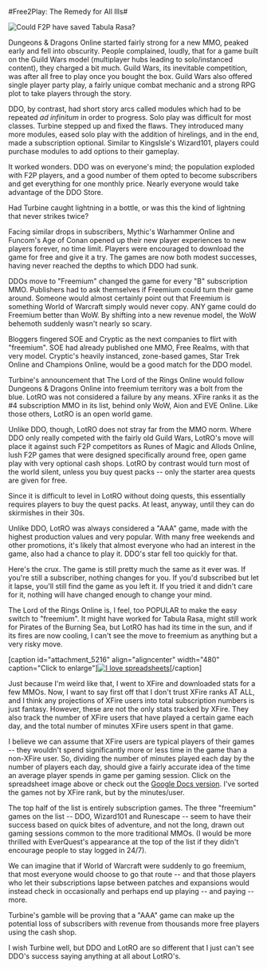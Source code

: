 #Free2Play: The Remedy for All Ills#

![](http://westkarana.com/wp-content/uploads/2010/06/tabula_rasa-2007-12-30-09-17-08-46.jpg "Could F2P have saved Tabula Rasa?")

Dungeons & Dragons Online started fairly strong for a new MMO, peaked early and fell into obscurity. People complained, loudly, that for a game built on the Guild Wars model (multiplayer hubs leading to solo/instanced content), they charged a bit much. Guild Wars, its inevitable competition, was after all free to play once you bought the box. Guild Wars also offered single player party play, a fairly unique combat mechanic and a strong RPG plot to take players through the story.

DDO, by contrast, had short story arcs called modules which had to be repeated *ad infinitum* in order to progress. Solo play was difficult for most classes. Turbine stepped up and fixed the flaws. They introduced many more modules, eased solo play with the addition of hirelings, and in the end, made a subscription optional. Similar to KingsIsle's Wizard101, players could purchase modules to add options to their gameplay.

It worked wonders. DDO was on everyone's mind; the population exploded with F2P players, and a good number of them opted to become subscribers and get everything for one monthly price. Nearly everyone would take advantage of the DDO Store.

Had Turbine caught lightning in a bottle, or was this the kind of lightning that never strikes twice?

Facing similar drops in subscribers, Mythic's Warhammer Online and Funcom's Age of Conan opened up their new player experiences to new players forever, no time limit. Players were encouraged to download the game for free and give it a try. The games are now both modest successes, having never reached the depths to which DDO had sunk.

DDOs move to "Freemium" changed the game for every "B" subscription MMO. Publishers had to ask themselves if Freemium could turn their game around. Someone would almost certainly point out that Freemium is something World of Warcraft simply would never copy. ANY game could do Freemium better than WoW. By shifting into a new revenue model, the WoW behemoth suddenly wasn't nearly so scary.

Bloggers fingered SOE and Cryptic as the next companies to flirt with "freemium". SOE had already published one MMO, Free Realms, with that very model. Cryptic's heavily instanced, zone-based games, Star Trek Online and Champions Online, would be a good match for the DDO model.

Turbine's announcement that The Lord of the Rings Online would follow Dungeons & Dragons Online into freemium territory was a bolt from the blue. LotRO was not considered a failure by any means. XFire ranks it as the #4 subscription MMO in its list, behind only WoW, Aion and EVE Online. Like those others, LotRO is an open world game.

Unlike DDO, though, LotRO does not stray far from the MMO norm. Where DDO only really competed with the fairly old Guild Wars, LotRO's move will place it against such F2P competitors as Runes of Magic and Allods Online, lush F2P games that were designed specifically around free, open game play with very optional cash shops. LotRO by contrast would turn most of the world silent, unless you buy quest packs -- only the starter area quests are given for free.

Since it is difficult to level in LotRO without doing quests, this essentially requires players to buy the quest packs. At least, anyway, until they can do skirmishes in their 30s.

Unlike DDO, LotRO was always considered a "AAA" game, made with the highest production values and very popular. With many free weekends and other promotions, it's likely that almost everyone who had an interest in the game, also had a chance to play it. DDO's star fell too quickly for that.

Here's the crux. The game is still pretty much the same as it ever was. If you're still a subscriber, nothing changes for you. If you'd subscribed but let it lapse, you'll still find the game as you left it. If you tried it and didn't care for it, nothing will have changed enough to change your mind.

The Lord of the Rings Online is, I feel, too POPULAR to make the easy switch to "freemium". It might have worked for Tabula Rasa, might still work for Pirates of the Burning Sea, but LotRO has had its time in the sun, and if its fires are now cooling, I can't see the move to freemium as anything but a very risky move.

[caption id="attachment\_5216" align="aligncenter" width="480" caption="Click to enlarge"][![](http://westkarana.com/wp-content/uploads/2010/06/Fullscreen-capture-6172010-92744-PM-480x288.jpg "I love spreadsheets")](http://westkarana.com/wp-content/uploads/2010/06/Fullscreen-capture-6172010-92744-PM.jpg)[/caption]

Just because I'm weird like that, I went to XFire and downloaded stats for a few MMOs. Now, I want to say first off that I don't trust XFire ranks AT ALL, and I think any projections of XFire users into total subscription numbers is just fantasy. However, these are not the only stats tracked by XFire. They also track the number of XFire users that have played a certain game each day, and the total number of minutes XFire users spent in that game.

I believe we can assume that XFire users are typical players of their games -- they wouldn't spend significantly more or less time in the game than a non-XFire user. So, dividing the number of minutes played each day by the number of players each day, should give a fairly accurate idea of the time an average player spends in game per gaming session. Click on the spreadsheet image above or check out the [Google Docs version](http://spreadsheets.google.com/ccc?key=0AqFuaaGk2ToudGNfT2tfUEpwejkydlp4emFySEZuVmc&hl=en). I've sorted the games not by XFire rank, but by the minutes/user.

The top half of the list is entirely subscription games. The three "freemium" games on the list -- DDO, Wizard101 and Runescape -- seem to have their success based on quick bites of adventure, and not the long, drawn out gaming sessions common to the more traditional MMOs. (I would be more thrilled with EverQuest's appearance at the top of the list if they didn't encourage people to stay logged in 24/7).

We can imagine that if World of Warcraft were suddenly to go freemium, that most everyone would choose to go that route -- and that those players who let their subscriptions lapse between patches and expansions would instead check in occasionally and perhaps end up playing -- and paying -- more.

Turbine's gamble will be proving that a "AAA" game can make up the potential loss of subscribers with revenue from thousands more free players using the cash shop.

I wish Turbine well, but DDO and LotRO are so different that I just can't see DDO's success saying anything at all about LotRO's.

